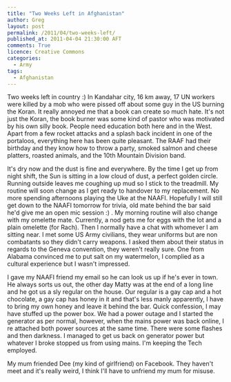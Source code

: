 ```yaml
---
title: "Two Weeks Left in Afghanistan"
author: Greg
layout: post
permalink: /2011/04/two-weeks-left/
published_at: 2011-04-04 21:30:00 AFT
comments: True
licence: Creative Commons
categories:
  - Army
tags:
  - Afghanistan
---
```


Two weeks left in country :) In Kandahar city, 16 km away, 17 UN workers were killed by a mob who were pissed off about some guy in the US burning the Koran. It really annoyed me that a book can create so much hate. It's not just the Koran, the book burner was some kind of pastor who was motivated by his own silly book. People need education both here and in the West. Apart from a few rocket attacks and a splash back incident in one of the portaloos, everything here has been quite pleasant. The RAAF had their birthday and they know how to throw a party, smoked salmon and cheese platters, roasted animals, and the 10th Mountain Division band.

It's dry now and the dust is fine and everywhere. By the time I get up from night shift, the Sun is sitting in a low cloud of dust, a perfect golden circle. Running outside leaves me coughing up mud so I stick to the treadmill. My routine will soon change as I get ready to handover to my replacement. No more spending afternoons playing the Uke at the NAAFI. Hopefully I will still get down to the NAAFI tomorrow for trivia, old mate behind the bar said he'd give me an open mic session :) . My morning routine will also change with my omelette mate. Currently, a nod gets me for eggs with the lot and a plain omelette (for Rach). Then I normally have a chat with whomever I am sitting near. I met some US Army civilians, they wear uniforms but are non combatants so they didn't carry weapons. I asked them about their status in regards to the Geneva convention, they weren't really sure. One from Alabama convinced me to put salt on my watermelon, I complied as a cultural experience but I wasn't impressed.

I gave my NAAFI friend my email so he can look us up if he's ever in town. He always sorts us out, the other day Matty was at the end of a long line and he got us a sly regular on the house. Our regular is a gay cap and a hot chocolate, a gay cap has honey in it and that's less manly apparently, I have to bring my own honey and leave it behind the bar. Quick confession, I may have stuffed up the power box. We had a power outage and I started the generator as per normal, however, when the mains power was back online, I re attached both power sources at the same time. There were some flashes and then darkness. I managed to get us back on generator power but whatever I broke stopped us from using mains. I'm keeping the Tech employed.

My mum friended Dee (my kind of girlfriend) on Facebook. They haven't meet and it's really weird, I think I'll have to unfriend my mum for misuse.
